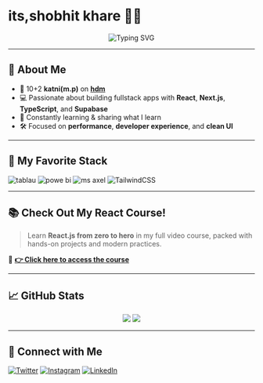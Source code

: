 # its,shobhit khare 👨‍💻

<div align="center">
  <img src="https://readme-typing-svg.herokuapp.com?font=Fira+Code&weight=500&pause=1000&color=61DAFB&center=true&vCenter=true&width=435&lines=%7C+Enthusiast+slilled+in+data+entry;datascience;" alt="Typing SVG" />
</div>

---

## 🚀 About Me

- 🎥 10+2 **katni(m.p)** on **[hdm]([google.com](https://www.justdial.com/Katni/H-D-Memorial-Higher-Secondary-School-Acharya-Vinoba-Bhave-WardNear-Khirani-Phatak-Overbridge-Katni-H-O/9999P7622-7622-140316134034-T5R9_BZDET))**  
- 💻 Passionate about building fullstack apps with **React**, **Next.js**, **TypeScript**, and **Supabase**
- 🧠 Constantly learning & sharing what I learn
- 🛠️ Focused on **performance**, **developer experience**, and **clean UI**

---

## 🧠 My Favorite Stack

![tablau](https://img.shields.io/badge/-React-61DAFB?style=for-the-badge&logo=react&logoColor=black)
![powe bi](https://img.shields.io/badge/-Next.js-000000?style=for-the-badge&logo=nextdotjs)
![ms axel](https://img.shields.io/badge/-TypeScript-3178C6?style=for-the-badge&logo=typescript)
![TailwindCSS](https://img.shields.io/badge/-Tailwind-06B6D4?style=for-the-badge&logo=tailwindcss)

---

## 📚 Check Out My React Course!

> Learn **React.js from zero to hero** in my full video course, packed with hands-on projects and modern practices.

🚨 **[👉 Click here to access the course](googler.com)**

---

## 📈 GitHub Stats

<div align="center">
  <img src="https://github-readme-stats.vercel.app/api?username=machadop1407&show_icons=true&theme=react&hide=contribs&count_private=true" />
  <img src="https://github-readme-streak-stats.herokuapp.com/?user=machadop1407&theme=react" />
</div>

---

## 🤝 Connect with Me

[![Twitter](https://img.shields.io/badge/-Twitter-1DA1F2?style=flat&logo=twitter&logoColor=white)](https://twitter.com/pedrotech__)
[![Instagram](https://img.shields.io/badge/-Instagram-E4405F?style=flat&logo=instagram&logoColor=white)](https://instagram.com)
[![LinkedIn](https://img.shields.io/badge/-LinkedIn-0077B5?style=flat&logo=linkedin&logoColor=white)](https://linkedin.com)
